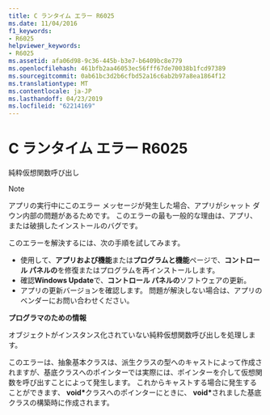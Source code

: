 ```yaml
---
title: C ランタイム エラー R6025
ms.date: 11/04/2016
f1_keywords:
- R6025
helpviewer_keywords:
- R6025
ms.assetid: afa06d98-9c36-445b-b3e7-b6409bc8e779
ms.openlocfilehash: 461bfb2aa46053ec56fff67de70038b1fcd97389
ms.sourcegitcommit: 0ab61bc3d2b6cfbd52a16c6ab2b97a8ea1864f12
ms.translationtype: MT
ms.contentlocale: ja-JP
ms.lasthandoff: 04/23/2019
ms.locfileid: "62214169"
---
```

# <a name="c-runtime-error-r6025"></a>C ランタイム エラー R6025

純粋仮想関数呼び出し

> [!NOTE]
> アプリの実行中にこのエラー メッセージが発生した場合、アプリがシャット ダウン内部の問題があるためです。 このエラーの最も一般的な理由は、アプリ、または破損したインストールのバグです。
>
> このエラーを解決するには、次の手順を試してみます。
>
> - 使用して、**アプリおよび機能**または**プログラムと機能**ページで、**コントロール パネルの**を修復またはプログラムを再インストールします。
> - 確認**Windows Update**で、**コントロール パネルの**ソフトウェアの更新。
> - アプリの更新バージョンを確認します。 問題が解決しない場合は、アプリのベンダーにお問い合わせください。

**プログラマのための情報**

オブジェクトがインスタンス化されていない純粋仮想関数呼び出しを処理します。

このエラーは、抽象基本クラスは、派生クラスの型へのキャストによって作成されますが、基底クラスへのポインターでは実際には、ポインターを介して仮想関数を呼び出すことによって発生します。 これからキャストする場合に発生することができます、 **void**<strong>\*</strong>クラスへのポインターにときに、 **void**<strong>\*</strong>されました基底クラスの構築時に作成されます。

